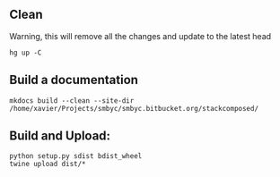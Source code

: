 ## Clean

Warning, this will remove all the changes and update to the latest head

    hg up -C

## Build a documentation

    mkdocs build --clean --site-dir /home/xavier/Projects/smbyc/smbyc.bitbucket.org/stackcomposed/

## Build and Upload:

    python setup.py sdist bdist_wheel
    twine upload dist/*
